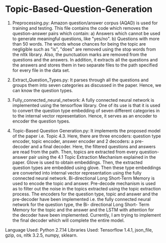 # Topic-Based-Question-Generation

1. Preprocessing.py: Amazon question/answer corpus (AQAD) is used for training and testing. This file contains the code which                        removes the question-answer pairs which contain:
                     a) Answers which cannot be used to generate meaningful questions, like "yes/no".
                     b) Questions with more than 50 words.
                     The words whose chances for being the topic are negligible such as "is", "does" are removed using the                          stop words from the nltk library. Also, the punctuation marks are removed from the questions and the                            answers. In addition, it extracts all the questions and the answers and stores them in two separate                            files to the path specified for every file in the data set.

2. Extract_Question_Types.py: It parses through all the questions and groups them into seven categories as discussed in the                                   paper. Hence, we can know the question types.

3. Fully_connected_neural_network: A fully connected neural network is implemented using the tensorflow library. One of its use                                    is that it is used to convert the question type embedding of seven different categories in                                      to the internal vector representation. Hence, it serves as an encoder to encoder the                                            question types.

4. Topic-Based Question Generation.py: It implements the proposed model of the paper i.e. Topic 4.3. Here, there are three                                            encoders: question type encoder, topic encoder, answer encoder and 2 decoders: a pre-                                          decoder and a final decoder. Here, the filtered questions and answers are read from the                                        path. Then, topics are extracted from every question-answer pair using the 4.1 Topic                                            Extraction Mechanism explained in the paper. Glove is used to obtain embeddings. Then,                                          the extracted question types are embedded using glove. Then these type embeddings are                                          converted into internal vector representation using the fully connected neural network.
                                       Bi-directional Long Short-Term Memory is used to encode the topic and answer. Pre-decode                                        mechanism is used as to filter out the noise in the topics extracted using the topic                                            extraction process.
                                       The encoders for the question type, topic and answer and the pre-decoder have been                                              implemented i.e. the fully connected neural network for the question type, the Bi-                                              directional Long Short- Term Memory for the topic and the answer and the LSTM with                                              attention for the decoder have been implemented. Currently, I am trying to implement                                            the final decoder which will complete the entire model.
                                       
Language Used: Python 2.7.14
Libraries Used: Tensorflow 1.4.1, json_file, gzip, os, nltk 3.2.5, numpy, sklearn.
    
